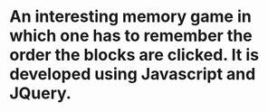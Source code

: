 # An interesting memory game in which one has to remember the order the blocks are clicked. It is developed using Javascript and JQuery.
